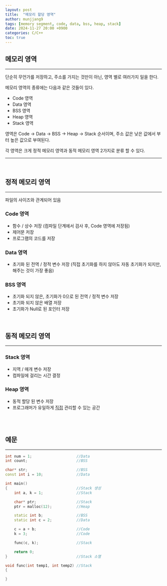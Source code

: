 ```yaml
---
layout: post
title:  "메모리 할당 영역"
author: munjjang9
tags: [memory segment, code, data, bss, heap, stack]
date: 2024-11-27 20:00 +0900
categories: C/C++
toc: true
---
```

## 메모리 영역
---
단순히 무언가를 저장하고, 주소를 가지는 것만이 아닌, 영역 별로 여러가지 일을 한다.

메모리 영역의 종류에는 다음과 같은 것들이 있다.
- Code 영역
- Data 영역
- BSS 영역
- Heap 영역
- Stack 영역

영역은 Code -> Data -> BSS -> Heap -> Stack 순서이며, 주소 값은 낮은 값에서 부터 높은 값으로 부여된다.

각 영역은 크게 정적 메모리 영역과 동적 메모리 영역 2가지로 분류 할 수 있다.

---
<br>

## 정적 메모리 영역
---

파일의 사이즈와 관계되어 있음
### Code 영역

- 함수 / 상수 저장 (컴파일 단계에서 검사 후, Code 영역에 저장됨)
- 제어문 저장
- 프로그램의 코드를 저장

### Data 영역

- 초기화 된 전역 / 정적 변수 저장 (직접 초기화를 하지 않아도 자동 초기화가 되지만, 해주는 것이 가장 좋음)

### BSS 영역

- 초기화 되지 않은, 초기화가 0으로 된 전역 / 정적 변수 저장
- 초기화 되지 않은 배열 저장
- 초기화가 Null로 된 포인터 저장

<br>

## 동적 메모리 영역
---

### Stack 영역
- 지역 / 매개 변수 저장
- 컴파일에 걸리는 시간 결정

### Heap 영역
- 동적 할당 된 변수 저장
- 프로그래머가 유일하게 <ins>직접</ins> 관리할 수 있는 공간

<br>
<br>

## 예문
---
```cpp
int num = 1;                    //Data
int count;                      //BSS

char* str;                      //BSS
const int i = 10;               //Data

int main()
{                               //Stack 생성
    int a, k = 1;               //Stack

    char* ptr;                  //Stack
    ptr = malloc(12);           //Heap

    static int b;               //BSS
    static int c = 2;           //Data

    c = a + b;                  //Code
    k = 3;                      //Code

    func(c, k);                 //Stack

    return 0;
}                               //Stack 소멸

void func(int temp1, int temp2) //Stack
{

}
```